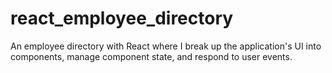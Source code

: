 # react_employee_directory
An employee directory with React where I break up the application's UI into components, manage component state, and respond to user events.
